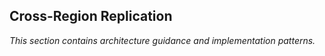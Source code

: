 ## Cross-Region Replication

_This section contains architecture guidance and implementation patterns._
